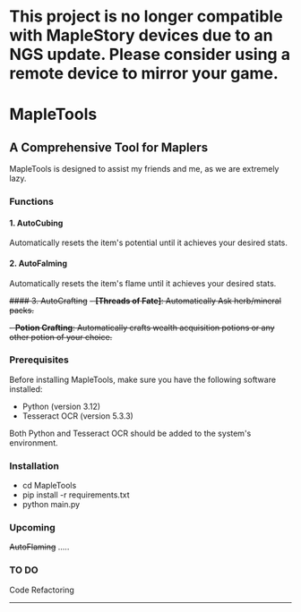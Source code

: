 # **This project is no longer compatible with MapleStory devices due to an NGS update. Please consider using a remote device to mirror your game.**


# MapleTools

## A Comprehensive Tool for Maplers
MapleTools is designed to assist my friends and me, as we are extremely lazy.

### Functions
#### 1. AutoCubing
Automatically resets the item's potential until it achieves your desired stats.

#### 2. AutoFalming
Automatically resets the item's flame until it achieves your desired stats.

~~#### 3. AutoCrafting~~
~~- **[Threads of Fate]**: Automatically Ask herb/mineral packs.~~
  
~~- **Potion Crafting**: Automatically crafts wealth acquisition potions or any other potion of your choice.~~

### Prerequisites
Before installing MapleTools, make sure you have the following software installed:
- Python (version 3.12)
- Tesseract OCR (version 5.3.3)

Both Python and Tesseract OCR should be added to the system's environment.

### Installation

- cd MapleTools
- pip install -r requirements.txt
- python main.py

### Upcoming 
~~AutoFlaming~~
.....

### TO DO
Code Refactoring

---

